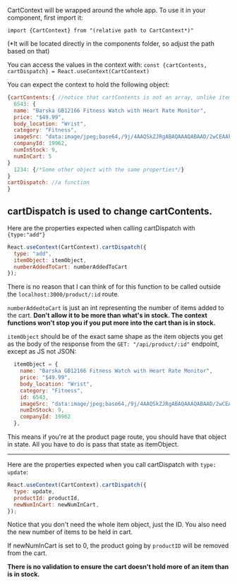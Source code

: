 CartContext will be wrapped around the whole app. To use it in your component, first import it:

`import {CartContext} from "(relative path to CartContext*)"`

(*It will be located directly in the components folder, so adjust the path based on that)

You can access the values in the context with:
`const {cartContents, cartDispatch} = React.useContext(CartContext)`

You can expect the context to hold the following object:

```js
{cartContents:{ //notice that cartContents is not an array, unlike items.json
  6543: {
  name: "Barska GB12166 Fitness Watch with Heart Rate Monitor",
  price: "$49.99",
  body_location: "Wrist",
  category: "Fitness",
  imageSrc: "data:image/jpeg;base64,/9j/4AAQSkZJRgABAQAAAQABAAD/2wCEAAkGBwgHB...<REST_OF_IMAGE_ENCODING>",
  companyId: 19962,
  numInStock: 9,
  numInCart: 5
}
  1234: {/*Some other object with the same properties*/}
}
cartDispatch: //a function
}
```

cartDispatch is used to change cartContents.
---

Here are the properties expected when calling cartDispatch with `{type:"add"}`

```js
React.useContext(CartContext).cartDispatch({
  type: "add",
  itemObject: itemObject,
  numberAddedToCart: numberAddedToCart
});
```

There is no reason that I can think of for this function to be called outside the `localhost:3000/product/:id` route.

`numberAddedtoCart` is just an int representing the number of items added to the cart. **Don't allow it to be more than what's in stock. The context functions won't stop you if you put more into the cart than is in stock.**

`itemObject` should be of the exact same shape as the item objects you get as the body of the response from the `GET: "/api/product/:id"` endpoint, except as JS not JSON:

```js
  itemObject = {
    name: "Barska GB12166 Fitness Watch with Heart Rate Monitor",
    price: "$49.99",
    body_location: "Wrist",
    category: "Fitness",
    id: 6543,
    imageSrc: "data:image/jpeg;base64,/9j/4AAQSkZJRgABAQAAAQABAAD/2wCEAAkGBwgHB...<REST_OF_IMAGE_ENCODING>",
    numInStock: 9,
    companyId: 19962
  },
```

This means if you're at the product page route, you should have that object in state. All you have to do is pass that state as itemObject.

---

Here are the properties expected when you call cartDispatch with `type: update`:

```js
React.useContext(CartContext).cartDispatch({
  type: update,
  productId: productId,
  newNumInCart: newNumInCart,
});
```

Notice that you don't need the whole item object, just the ID. You also need the new number of items to be held in cart.

If newNumInCart is set to 0, the product going by `productID` will be removed from the cart.

**There is no validation to ensure the cart doesn't hold more of an item than is in stock.**
